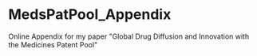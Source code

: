 # MedsPatPool_Appendix
Online Appendix for my paper "Global Drug Diffusion and Innovation with the Medicines Patent Pool"
